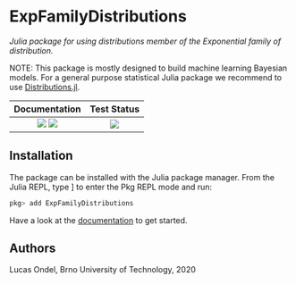 # ExpFamilyDistributions

*Julia package for using distributions member of the Exponential
family of distribution.*

NOTE: This package is mostly designed to build machine learning
Bayesian models. For a general purpose statistical Julia package we
recommend to use [Distributions.jl](https://github.com/JuliaStats/Distributions.jl).

| **Documentation**  | **Test Status**   |
|:------------------:|:-----------------:|
| [![](https://img.shields.io/badge/docs-stable-blue.svg)](https://lucasondel.github.io/ExpFamilyDistributions/stable) [![](https://img.shields.io/badge/docs-dev-blue.svg)](https://lucasondel.github.io/ExpFamilyDistributions/dev) | ![](https://github.com/lucasondel/ExpFamilyDistributions/workflows/Test/badge.svg) |

## Installation

The package can be installed with the Julia package manager.
From the Julia REPL, type ] to enter the Pkg REPL mode and run:

```julia
pkg> add ExpFamilyDistributions
```

Have a look at the [documentation](https://lucasondel.github.io/ExpFamilyDistributions/stable/)
to get started.

## Authors

Lucas Ondel, Brno University of Technology, 2020

